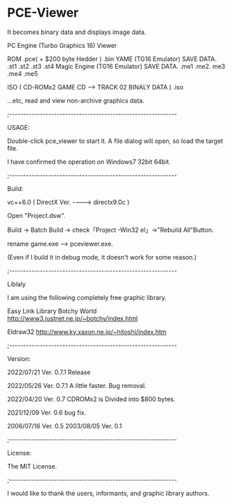 # PCE-Viewer
It becomes binary data and displays image data.

PC Engine (Turbo Graphics 16) Viewer

  ROM  .pce( + $200 byte Hedder )
       .bin
  YAME (TG16 Emulator) SAVE DATA.
       .st1 .st2 .st3 .st4
  Magic Engine (TG16 Emulator) SAVE DATA.
       .me1 .me2. me3 .me4 .me5

  ISO ( CD-ROMx2 GAME CD --> TRACK 02 BINALY DATA )
       .iso

...etc, read and view non-archive graphics data.

;------------------------------------------------------------

USAGE:

Double-click pce_viewer to start it.
A file dialog will open, so load the target file.

I have confirmed the operation on Windows7 32bit 64bit.

;------------------------------------------------------------

Build:

vc++6.0
( DirectX Ver. ----> directx9.0c )

Open "Project.dsw".

Build -> Batch Build -> check「Project -Win32 el」->"Rebuild All"Button.

rename game.exe --> pceviewer.exe.

(Even if I build it in debug mode, it doesn't work for some reason.)

;------------------------------------------------------------

Liblaly

I am using the following completely free graphic library.

Easy Link Library
    Botchy World
    http://www3.justnet.ne.jp/~botchy/index.html

Eldraw32
    http://www.ky.xaxon.ne.jp/~hitoshi/index.htm

;------------------------------------------------------------

Version:

2022/07/21   Ver. 0.7.1 Release

2022/05/26   Ver. 0.7.1
             A little faster. Bug removal.

2022/04/20   Ver. 0.7
             CDROMx2 is Divided into $800 bytes.

2021/12/09   Ver. 0.6
             bug fix.

2006/07/16   Ver. 0.5
2003/08/05   Ver. 0.1


;------------------------------------------------------------

License:

The MIT License.

;------------------------------------------------------------

I would like to thank the users, informants, and graphic library authors.
